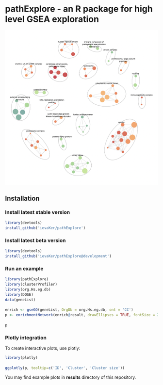 # pathExplore - an R package for high level GSEA exploration

![Alt text](example.png "Pathway cluster network")

## Installation

### Install latest stable version

```R
library(devtools)
install_github('ievaKer/pathExplore')
```

### Install latest beta version

```R
library(devtools)
install_github('ievaKer/pathExplore@development')
```

### Run an example

```R
library(pathExplore)
library(clusterProfiler)
library(org.Hs.eg.db)
library(DOSE)
data(geneList)

enrich <- gseGO(geneList, OrgDb = org.Hs.eg.db, ont = 'CC')
p <- enrichmentNetwork(enrich@result, drawEllipses = TRUE, fontSize = 2.5)

p
```

### Plotly integration

To create interactive plots, use plotly:

```R
library(plotly)

ggplotly(p, tooltip=c('ID', 'Cluster', 'Cluster size'))
```

You may find example plots in __results__ directory of this repository.
